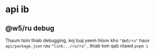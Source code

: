 # api ib

## @w5/ru debug

Thaum tsim thiab debugging, koj tuaj yeem hloov kho `"@w5/ru"` hauv `api/package.json` rau `"link:../ru/ru"` , thiab tom qab ntawd `pnpm i`
